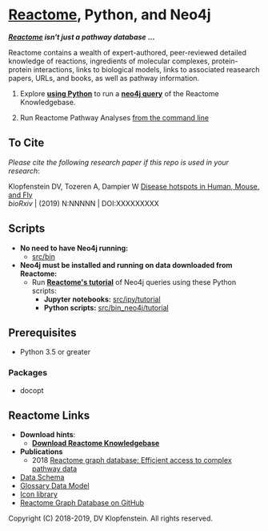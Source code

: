 # [Reactome](https://reactome.org/), Python, and Neo4j

**_[Reactome](https://reactome.org/) isn't just a pathway database_ ...**

Reactome contains a wealth of expert-authored, peer-reviewed detailed knowledge of reactions, ingredients of molecular complexes, protein-protein interactions, links to biological models, links to associated reasearch papers, URLs, and books, as well as pathway information.

  1) Explore [**using Python**](src/ipy/tutorial/s4a_pathway_subpathways.ipynb) to run a [**neo4j query**](/doc/md/README_download_hints.md#6-view-the-reactome-database-in-the-neo4j-browser) of the Reactome Knowledgebase.

  2) Run Reactome Pathway Analyses [from the command line](doc/md/README_analyses.md)

## To Cite

_Please cite the following research paper if this repo is used in your research_:

Klopfenstein DV, Tozeren A, Dampier W [Disease hotspots in Human, Mouse, and Fly](https://www.nature.com/articles/s41598-018-28948-z)    
_bioRxiv_ | (2019) N:NNNNN | DOI:XXXXXXXXX


## Scripts
  * **No need to have Neo4j running:**    
    * [src/bin](/src/bin)     
  * **Neo4j must be installed and running on data downloaded from Reactome:**    
    * Run [**Reactome's tutorial**](https://reactome.org/dev/graph-database/extract-participating-molecules) of Neo4j queries using these Python scripts:    
       * **Jupyter notebooks:** [src/ipy/tutorial](src/ipy/tutorial)
       * **Python scripts:** [src/bin_neo4j/tutorial](src/bin_neo4j/tutorial)

## Prerequisites
  * Python 3.5 or greater

### Packages
  * docopt

## Reactome Links
  * **Download hints**:
    * [**Download Reactome Knowledgebase**](/doc/md/README_download_hints.md)
  * **Publications**
    * 2018 [Reactome graph database: Efficient access to complex pathway data](https://journals.plos.org/ploscompbiol/article?rev=2&id=10.1371/journal.pcbi.1005968)
  * [Data Schema](https://reactome.org/content/schema/DatabaseObject)    
  * [Glossary Data Model](http://wiki.reactome.org/index.php/Glossary_Data_Model)    
  * [Icon library](https://reactome.org/icon-lib)    
  * [Reactome Graph Database on GitHub](https://github.com/reactome/graph-core)    

Copyright (C) 2018-2019, DV Klopfenstein. All rights reserved.
